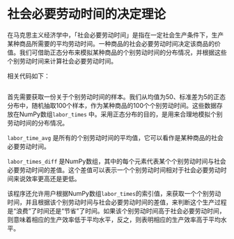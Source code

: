 # 社会必要劳动时间的决定理论

在马克思主义经济学中，「社会必要劳动时间」是指在一定社会生产条件下，生产某种商品所需要的平均劳动时间。一种商品的社会必要劳动时间决定该商品的价值。我们可借助正态分布来模拟某种商品的个别劳动时间的分布情况，并根据这些个别劳动时间来计算社会必要劳动时间。

相关代码如下：

```
```

首先需要获取一份关于个别劳动时间的样本。我们从均值为50、标准差为5的正态分布中，随机抽取100个样本，作为某种商品的100个个别劳动时间。这些数据存放在NumPy数组`labor_times` 中。采用正态分布的目的，是用来合理地模拟个别劳动时间的分布情况。

`labor_time_avg` 是所有的个别劳动时间的平均值，它可以看作是某种商品的社会必要劳动时间。

`labor_times_diff` 是NumPy数组，其中的每个元素代表某个个别劳动时间与社会必要劳动时间的差值。这个差值可以表示一个个别劳动时间相对于社会必要劳动时间来说效率更高还是更低。

该程序还允许用户根据NumPy数组`labor_times`的索引值，来获取一个个别劳动时间，并且根据该个别劳动时间与社会必要劳动时间的差值，来判断这个生产过程是“浪费”了时间还是“节省”了时间。如果该个别劳动时间高于社会必要劳动时间，则意味着相应的生产效率低于平均水平，反之，则表明相应的生产效率高于平均水平。
